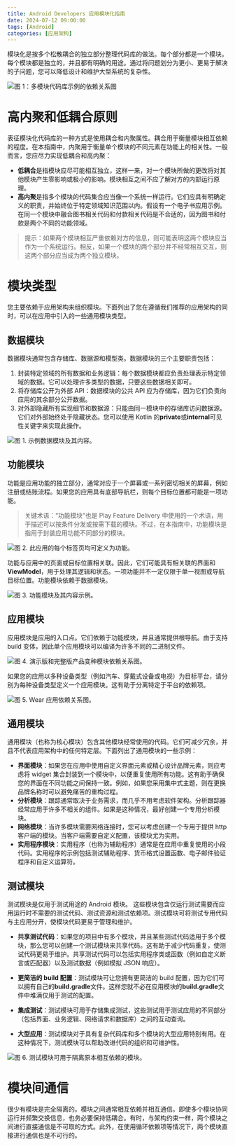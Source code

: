 ```yaml
---
title: Android Developers 应用模块化指南
date: 2024-07-12 09:00:00
tags: [Android]
categories: [应用架构]
---
```

模块化是按多个松散耦合的独立部分整理代码库的做法。每个部分都是一个模块。每个模块都是独立的，并且都有明确的用途。通过将问题划分为更小、更易于解决的子问题，您可以降低设计和维护大型系统的复杂性。

![图 1：多模块代码库示例的依赖关系图](https://developer.android.google.cn/static/topic/modularization/images/1_sample_dep_graph.png?hl=zh-cn)

# 高内聚和低耦合原则
表征模块化代码库的一种方式是使用耦合和内聚属性。耦合用于衡量模块相互依赖的程度。在本指南中，内聚用于衡量单个模块的不同元素在功能上的相关性。一般而言，您应尽力实现低耦合和高内聚：

- **低耦合**是指模块应尽可能相互独立，这样一来，对一个模块所做的更改将对其他模块产生零影响或极小的影响。模块相互之间不应了解对方的内部运行原理。
- **高内聚**是指多个模块的代码集合应当像一个系统一样运行。它们应具有明确定义的职责，并始终位于特定领域知识范围以内。假设有一个电子书应用示例。在同一个模块中融合图书相关代码和付款相关代码是不合适的，因为图书和付款是两个不同的功能领域。

> 提示：如果两个模块相互严重依赖对方的信息，则可能表明这两个模块应当作为一个系统运行。相反，如果一个模块的两个部分并不经常相互交互，则这两个部分应当成为两个独立模块。

# 模块类型
您主要依赖于应用架构来组织模块。下面列出了您在遵循我们推荐的应用架构的同时，可以在应用中引入的一些通用模块类型。

## 数据模块
数据模块通常包含存储库、数据源和模型类。数据模块的三个主要职责包括：

1. 封装特定领域的所有数据和业务逻辑：每个数据模块都应负责处理表示特定领域的数据。它可以处理许多类型的数据，只要这些数据相关即可。
2. 将存储库公开为外部 API：数据模块的公共 API 应为存储库，因为它们负责向应用的其余部分公开数据。
3. 对外部隐藏所有实现细节和数据源：只能由同一模块中的存储库访问数据源。它们对外部始终处于隐藏状态。您可以使用 Kotlin 的**private**或**internal**可见性关键字来实现此操作。

![图 1. 示例数据模块及其内容。](https://developer.android.google.cn/static/topic/modularization/images/2_data_modules.png?hl=zh-cn)

## 功能模块
功能是应用功能的独立部分，通常对应于一个屏幕或一系列密切相关的屏幕，例如注册或结账流程。如果您的应用具有底部导航栏，则每个目标位置都可能是一项功能。
> 关键术语：“功能模块”也是 Play Feature Delivery 中使用的一个术语，用于描述可以按条件分发或按需下载的模块。不过，在本指南中，功能模块是指用于封装应用功能不同部分的模块。

![图 2. 此应用的每个标签页均可定义为功能。](https://developer.android.google.cn/static/topic/modularization/images/2_bottom_bar.png?hl=zh-cn)

功能与应用中的页面或目标位置相关联。因此，它们可能具有相关联的界面和**ViewModel**，用于处理其逻辑和状态。一项功能并不一定仅限于单一视图或导航目标位置。功能模块依赖于数据模块。

![图 3. 功能模块及其内容示例。](https://developer.android.google.cn/static/topic/modularization/images/2_feature_modules.png?hl=zh-cn)

## 应用模块
应用模块是应用的入口点。它们依赖于功能模块，并且通常提供根导航。由于支持 build 变体，因此单个应用模块可以编译为许多不同的二进制文件。

![图 4. *演示版*和*完整版*产品变种模块依赖关系图。](https://developer.android.google.cn/static/topic/modularization/images/2_demo_full_dep_graph.png?hl=zh-cn)

如果您的应用以多种设备类型（例如汽车、穿戴式设备或电视）为目标平台，请分别为每种设备类型定义一个应用模块。这有助于分离特定于平台的依赖项。

![图 5. Wear 应用依赖关系图。](https://developer.android.google.cn/static/topic/modularization/images/2_wear_dep_graph.png?hl=zh-cn)

## 通用模块
通用模块（也称为核心模块）包含其他模块经常使用的代码。它们可减少冗余，并且不代表应用架构中的任何特定层。下面列出了通用模块的一些示例：

- **界面模块**：如果您在应用中使用自定义界面元素或精心设计品牌元素，则应考虑将 widget 集合封装到一个模块中，以便重复使用所有功能。这有助于确保您的界面在不同功能之间保持一致。例如，如果您采用集中式主题，则在更换品牌名称时可以避免痛苦的重构过程。
- **分析模块**：跟踪通常取决于业务需求，而几乎不用考虑软件架构。分析跟踪器经常应用于许多不相关的组件。如果是这种情况，最好创建一个专用分析模块。
- **网络模块**：当许多模块需要网络连接时，您可以考虑创建一个专用于提供 http 客户端的模块。当客户端需要自定义配置，该模块尤为实用。
- **实用程序模块**：实用程序（也称为辅助程序）通常是在应用中重复使用的小段代码。实用程序的示例包括测试辅助程序、货币格式设置函数、电子邮件验证程序和自定义运算符。

## 测试模块
测试模块是仅用于测试用途的 Android 模块。 这些模块包含仅运行测试需要而应用运行时不需要的测试代码、测试资源和测试依赖项。测试模块可将测试专用代码与主应用分开，使模块代码更易于管理和维护。

- **共享测试代码**：如果您的项目中有多个模块，并且某些测试代码适用于多个模块，那么您可以创建一个测试模块来共享代码。这有助于减少代码重复，使测试代码更易于维护。共享测试代码可以包括实用程序类或函数（例如自定义断言或匹配器）以及测试数据（例如模拟 JSON 响应）。

- **更简洁的 build 配置**：测试模块可让您拥有更简洁的 build 配置，因为它们可以拥有自己的**build.gradle**文件。这样您就不必在应用模块的**build.gradle**文件中堆满仅用于测试的配置。

- **集成测试**：测试模块可用于存储集成测试，这些测试用于测试应用的不同部分（包括界面、业务逻辑、网络请求和数据库）之间的互动查询。

- **大型应用**：测试模块对于具有复杂代码库和多个模块的大型应用特别有用。在这种情况下，测试模块可以帮助改进代码的组织和可维护性。

![图 6. 测试模块可用于隔离原本相互依赖的模块。](https://developer.android.google.cn/static/topic/modularization/images/2_test_modules.png?hl=zh-cn)

# 模块间通信
很少有模块是完全隔离的。模块之间通常相互依赖并相互通信。即使多个模块协同运行并频繁交换信息，也务必要保持低耦合。有时，与架构约束一样，两个模块之间进行直接通信是不可取的方式。此外，在使用循环依赖项等情况下，两个模块直接进行通信也是不可行的。
